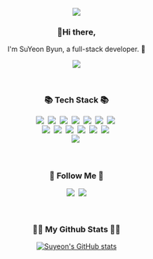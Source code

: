 <p align="center">
  <img src="https://capsule-render.vercel.app/api?type=waving&height=200&section=header&text=I'm%20SuYeon!&fontSize=80&descAlign=10&fontColor=363636&color=a7d6ec" />
</p>
<h3 align="center">👋Hi there,</h3>
<p align="center">I'm SuYeon Byun, a full-stack developer. 🌱</p>
<p align="center">
  <a href="https://hits.seeyoufarm.com"><img src="https://hits.seeyoufarm.com/api/count/incr/badge.svg?url=https%3A%2F%2Fgithub.com%2Fsuyeon1457%2Fhit-counter&count_bg=%2379C83D&title_bg=%23555555&icon=&icon_color=%23E7E7E7&title=hits&edge_flat=false"/></a>
</p>
<br>
<h3 align="center">📚 Tech Stack 📚</h3>
<p align="center">
  <img src="https://img.shields.io/badge/Node.js-339933?style=flat-square&logo=Node.js&logoColor=white"/></a>&nbsp 
  <img src="https://img.shields.io/badge/npm-CB3837?style=flat-square&logo=npm&logoColor=white"/></a>&nbsp 
  <img src="https://img.shields.io/badge/Express-000000?style=flat-square&logo=Express&logoColor=white"/>&nbsp 
  <img src="https://img.shields.io/badge/Python-3766AB?style=flat-square&logo=Python&logoColor=white"/></a>&nbsp 
  <img src="https://img.shields.io/badge/JAVA-007396?style=flat-square&logo=JAVA&logoColor=white"/>&nbsp 
  <img src="https://img.shields.io/badge/Linux-FCC624?style=flat-square&logo=Linux&logoColor=white"/>&nbsp 
  <img src="https://img.shields.io/badge/MySQL-4479A1?style=flat-square&logo=MySQL&logoColor=white"/></a>&nbsp 
  <br>
  <img src="https://img.shields.io/badge/HTML5-E34F26?style=flat-square&logo=HTML5&logoColor=white"/>&nbsp 
  <img src="https://img.shields.io/badge/CSS-1572B6?style=flat-square&logo=CSS3&logoColor=white"/>&nbsp 
  <img src="https://img.shields.io/badge/Bootstrap-7952B3?style=flat-square&logo=Bootstrap&logoColor=white"/>&nbsp 
  <img src="https://img.shields.io/badge/Sass-CC6699?style=flat-square&logo=Sass&logoColor=white"/>&nbsp 
  <img src="https://img.shields.io/badge/Javascript-ffb13b?style=flat-square&logo=javascript&logoColor=white"/>&nbsp 
  <img src="https://img.shields.io/badge/jQuery-0769AD?style=flat-square&logo=jQuery&logoColor=white"/>&nbsp 
  <br>
  <img src="https://img.shields.io/badge/Git-F05032?style=flat-square&logo=Git&logoColor=white"/>&nbsp 
</p>
<br>
<h3 align="center">🌈 Follow Me 🌈</h3>
<p align="center">
  <a href="https://velog.io/@dev_suyeon"><img src="https://img.shields.io/badge/Tech%20Blog-11B48A?style=flat-square&logo=Vimeo&logoColor=white&link=https://velog.io/@dev_suyeon"/></a>&nbsp
  <a href="mailto:smb1457@gmail.com"><img src="https://img.shields.io/badge/Gmail-d14836?style=flat-square&logo=Gmail&logoColor=white&link=smb1457@gmail.com"/></a>
</p>
<br>
<h3 align="center">👩‍💻 My Github Stats 👩‍💻</h3>
<div align="center">
  
[![Suyeon's GitHub stats](https://github-readme-stats.vercel.app/api?username=suyeon1457&hide_title=true&show_icons=true&include_all_commits=true&disable_animations=true&theme=vue)](https://github.com/suyeon1457/github-readme-stats)
  
</div>
